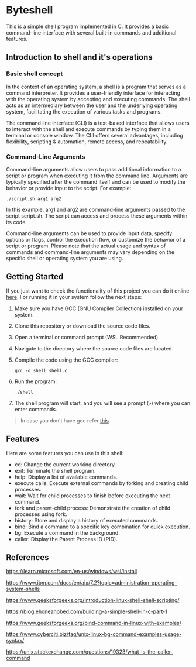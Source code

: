 # Byteshell

This is a simple shell program implemented in C. It provides a basic command-line interface with several built-in commands and additional features.

## Introduction to shell and it's operations

### Basic shell concept

In the context of an operating system, a shell is a program that serves as a command interpreter. It provides a user-friendly interface for interacting with the operating system by accepting and executing commands. The shell acts as an intermediary between the user and the underlying operating system, facilitating the execution of various tasks and programs.

The command line interface (CLI) is a text-based interface that allows users to interact with the shell and execute commands by typing them in a terminal or console window. The CLI offers several advantages, including flexibility, scripting & automation, remote access, and repeatability.

### Command-Line Arguments
Command-line arguments allow users to pass additional information to a script or program when executing it from the command line. Arguments are typically specified after the command itself and can be used to modify the behavior or provide input to the script. For example:

```
./script.sh arg1 arg2
```
In this example, arg1 and arg2 are command-line arguments passed to the script script.sh. The script can access and process these arguments within its code.

Command-line arguments can be used to provide input data, specify options or flags, control the execution flow, or customize the behavior of a script or program.
Please note that the actual usage and syntax of commands and command-line arguments may vary depending on the specific shell or operating system you are using.

## Getting Started

If you just want to check the functionality of this project you can do it online [here](https://www.programiz.com/c-programming/online-compiler/). For running it in your system follow the next steps:

1. Make sure you have GCC (GNU Compiler Collection) installed on your system.

2. Clone this repository or download the source code files.

3. Open a terminal or command prompt (WSL Recommended).

4. Navigate to the directory where the source code files are located.

5. Compile the code using the GCC compiler:

   ```
   gcc -o shell shell.c
   ```

6. Run the program:

   ```
   ./shell
   ```

7. The shell program will start, and you will see a prompt (`>`) where you can enter commands.

> In case you don't have gcc refer [this](https://gist.github.com/alandsilva26/53cd2fecf253554c2f671766d3df5d66).

## Features
Here are some features you can use in this shell:
- cd: Change the current working directory.
- exit: Terminate the shell program.
- help: Display a list of available commands.
- execute calls: Execute external commands by forking and creating child processes.
- wait: Wait for child processes to finish before executing the next command.
- fork and parent-child process: Demonstrate the creation of child processes using fork.
- history: Store and display a history of executed commands.
- bind: Bind a command to a specific key combination for quick execution.
- bg: Execute a command in the background.
- caller: Display the Parent Process ID (PID).

## References

https://learn.microsoft.com/en-us/windows/wsl/install

https://www.ibm.com/docs/en/aix/7.2?topic=administration-operating-system-shells

https://www.geeksforgeeks.org/introduction-linux-shell-shell-scripting/

https://blog.ehoneahobed.com/building-a-simple-shell-in-c-part-1

https://www.geeksforgeeks.org/bind-command-in-linux-with-examples/

https://www.cyberciti.biz/faq/unix-linux-bg-command-examples-usage-syntax/

https://unix.stackexchange.com/questions/19323/what-is-the-caller-command

